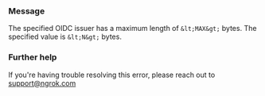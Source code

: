 
### Message
The specified OIDC issuer has a maximum length of `&lt;MAX&gt;` bytes. The specified value is `&lt;N&gt;` bytes.

### Further help
If you're having trouble resolving this error, please reach out to [support@ngrok.com](mailto:support@ngrok.com?subject=Help%20with%20ERR_NGROK_7087)

